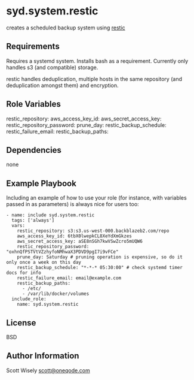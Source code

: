 syd.system.restic
=========

creates a scheduled backup system using [restic](https://restic.readthedocs.io)

Requirements
------------

Requires a systemd system. Installs bash as a requirement. Currently only handles s3 (and compatible) storage.

restic handles deduplication, multiple hosts in the same repository (and deduplication amongst them) and encryption.

Role Variables
--------------

restic_repository:
aws_access_key_id:
aws_secret_access_key:
restic_repository_password:
prune_day:
restic_backup_schedule:
restic_failure_email:
restic_backup_paths:

Dependencies
------------

none

Example Playbook
----------------

Including an example of how to use your role (for instance, with variables passed in as parameters) is always nice for users too:

    - name: include syd.system.restic
      tags: ['always']
      vars:
        restic_repository: s3:s3.us-west-000.backblazeb2.com/repo
        aws_access_key_id: 6tbX0lwepkCL8XeYdXmGkzes
        aws_secret_access_key: aSE8nSGh7kwVSwZcro5mUQW6
        restic_repository_password: "oxhnQfPSTVtVZzhyfoNMhwaX3PDVD9pgI7i9vFCe"
        prune_day: Saturday # pruning operation is expensive, so do it only once a week on this day
        restic_backup_schedule: "*-*-* 05:30:00" # check systemd timer docs for info
        restic_failure_email: email@example.com
        restic_backup_paths:
          - /etc/
          - /var/lib/docker/volumes
      include_role:
        name: syd.system.restic

License
-------

BSD

Author Information
------------------

Scott Wisely <scott@oneqode.com>
